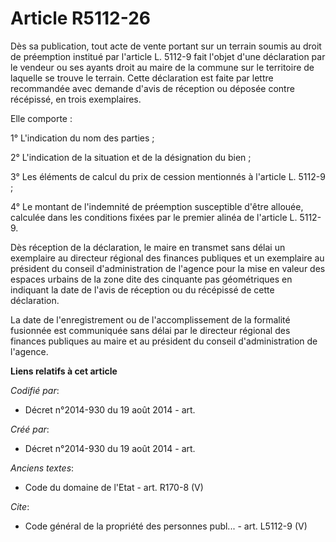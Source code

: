 # Article R5112-26

Dès sa publication, tout acte de vente portant sur un terrain soumis au droit de préemption institué par l'article L. 5112-9
fait l'objet d'une déclaration par le vendeur ou ses ayants droit au maire de la commune sur le territoire de laquelle se
trouve le terrain. Cette déclaration est faite par lettre recommandée avec demande d'avis de réception ou déposée contre
récépissé, en trois exemplaires.

Elle comporte :

1° L'indication du nom des parties ;

2° L'indication de la situation et de la désignation du bien ;

3° Les éléments de calcul du prix de cession mentionnés à l'article L. 5112-9 ;

4° Le montant de l'indemnité de préemption susceptible d'être allouée, calculée dans les conditions fixées par le premier
alinéa de l'article L. 5112-9.

Dès réception de la déclaration, le maire en transmet sans délai un exemplaire au directeur régional des finances publiques
et un exemplaire au président du conseil d'administration de l'agence pour la mise en valeur des espaces urbains de la zone
dite des cinquante pas géométriques en indiquant la date de l'avis de réception ou du récépissé de cette déclaration.

La date de l'enregistrement ou de l'accomplissement de la formalité fusionnée est communiquée sans délai par le directeur
régional des finances publiques au maire et au président du conseil d'administration de l'agence.

**Liens relatifs à cet article**

_Codifié par_:

  - Décret n°2014-930 du 19 août 2014 - art.

_Créé par_:

  - Décret n°2014-930 du 19 août 2014 - art.

_Anciens textes_:

  - Code du domaine de l'Etat - art. R170-8 (V)

_Cite_:

  - Code général de la propriété des personnes publ... - art. L5112-9 (V)
